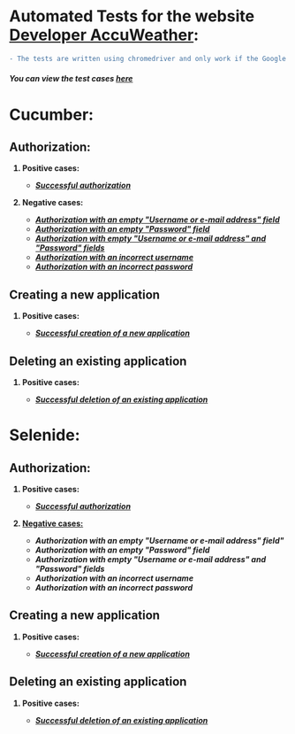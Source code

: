 # Automated Tests for the website <a href="https://developer.accuweather.com/">Developer AccuWeather</a>:

```diff
- The tests are written using chromedriver and only work if the Google Chrome browser is installed.
```

<h6><b>You can view the test cases <i><a href="https://docs.google.com/spreadsheets/d/19OGLU2VpDEI8ScSmPuKU6Esxt392eqM6eLdnv9mRHrI/edit?usp=sharing">here</a></i><b></h6>
  
<h1>Cucumber:</h1>
  
<h2>Authorization:</h2>
  
<ol>
  <p><li>Positive cases:</li></p>
    <p><ul>
      <li>
        <i><a href="https://github.com/Purvich/AccuWeatherWebUIAutotests/blob/master/src/test/java/cucumber/authorizationTests/Success%20Authorization.feature">Successful authorization</a></i>
      </li>
    </ul></p>
  
  <p><li>Negative cases:</li></p>
    <p><ul>
      <li>
        <i><a href="https://github.com/Purvich/AccuWeatherWebUIAutotests/blob/master/src/test/java/cucumber/authorizationTests/Authorization%20with%20an%20empty%20login%20field.feature">Authorization with an empty "Username or e-mail address" field</a></i>
      </li>
      <li>
        <i><a href="https://github.com/Purvich/AccuWeatherWebUIAutotests/blob/master/src/test/java/cucumber/authorizationTests/Authorization%20with%20an%20empty%20password%20field.feature">Authorization with an empty "Password" field</a></i>
      </li>
      <li>
        <i><a href="https://github.com/Purvich/AccuWeatherWebUIAutotests/blob/master/src/test/java/cucumber/authorizationTests/Authorization%20with%20empty%20login%20and%20password%20fields.feature">Authorization with empty "Username or e-mail address" and "Password" fields</a></i>
      </li>
      <li>
        <i><a href="https://github.com/Purvich/AccuWeatherWebUIAutotests/blob/master/src/test/java/cucumber/authorizationTests/Authorization%20with%20incorrect%20login.feature">Authorization with an incorrect username</a></i>
      </li>
      <li>
        <i><a href="https://github.com/Purvich/AccuWeatherWebUIAutotests/blob/master/src/test/java/cucumber/authorizationTests/Authorization%20with%20incorrect%20password.feature">Authorization with an incorrect password</a></i>
      </li>
    </ul></p>
  </ol>
  </p>
  
<h2>Creating a new application</h2>
  <ol>
  <p><li>Positive cases:</li></p>
    <ul>
      <li>
        <p><i><a href="https://github.com/Purvich/AccuWeatherWebUIAutotests/blob/master/src/test/java/cucumber/applicationTests/Creating%20a%20new%20application.feature">Successful creation of a new application</a></i></p>
      </li>
    </ul>
  </ol>
  
<h2>Deleting an existing application</h2>
<ol>
  <p><li>Positive cases:</li></p>
    <ul>
      <li>
        <i><a href="https://github.com/Purvich/AccuWeatherWebUIAutotests/blob/master/src/test/java/cucumber/applicationTests/Uninstalling%20an%20application.feature">Successful deletion of an existing application</a></i>
      </li>
      </ul>
  </ol>
  
  
<h1>Selenide:</h1>
  
<h2>Authorization:</h2>
  
<ol>
  <p><li>Positive cases:</li></p>
    <p><ul>
      <li>
        <i><a href="https://github.com/Purvich/AccuWeatherWebUIAutotests/blob/master/src/test/java/selenide/authorizationTests/PositiveAuthorizationTest.java">Successful authorization</a></i>
      </li>
      </ul></p>
  
  <p><li><a href="https://github.com/Purvich/AccuWeatherWebUIAutotests/blob/master/src/test/java/selenide/authorizationTests/NegativeAuthorizationTests.java">Negative cases:</a></li></p>
    <p><ul>
      <li>
        <i>Authorization with an empty "Username or e-mail address" field"</i>
      </li>
      <li>
        <i>Authorization with an empty "Password" field</i>
      </li>
      <li>
        <i>Authorization with empty "Username or e-mail address" and "Password" fields</i>
      </li>
      <li>
        <i>Authorization with an incorrect username</i>
      </li>
      <li>
        <i>Authorization with an incorrect password</i>
      </li>
    </ul></p>
  </ol>
  
<h2>Creating a new application</h2>
  <ol>
  <p><li>Positive cases:</li></p>
    <ul>
      <li>
        <p><i><a href="https://github.com/Purvich/AccuWeatherWebUIAutotests/blob/master/src/test/java/selenide/applicationTests/CreatingANewApplicationTest.java">Successful creation of a new application</a></i></p>
      </li>
    </ul>
  </ol>
  
<h2>Deleting an existing application</h2>
<ol>
  <p><li>Positive cases:</li></p>
    <ul>
      <li>
        <p><i><a href="https://github.com/Purvich/AccuWeatherWebUIAutotests/blob/master/src/test/java/selenide/applicationTests/UninstallingAnApplicationTest.java">Successful deletion of an existing application</a></i></p>
      </li>
      </ul>
  </ol>
